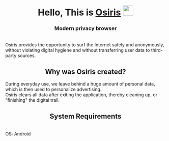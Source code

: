 <h1 align="center">Hello, This is <a href="https://github.com/Br1zent/OsirisBrowser" target="_blank">Osiris</a> 
<img src="https://github.com/blackcater/blackcater/raw/main/images/Hi.gif" height="32"/></h1>
<h3 align="center">Modern privacy browser</h3>
<br>
<text align="center">Osiris provides the opportunity to surf the Internet safely and anonymously, without violating digital hygiene and without transferring user data to third-party sources.</text>
<br>
<h2 align="center">Why was Osiris created?</h2>
<text align="center">During everyday use, we leave behind a huge amount of personal data, which is then used to personalize advertising.<br>Osiris clears all data after exiting the application, thereby cleaning up, or "finishing" the digital trail.</text>
<br>
<h2 align='center'>System Requirements</h2>
<br>
<text align='center'>OS: Android
<img src="https://simpleicons.org/icons/android.svg" height="8"/></text>
